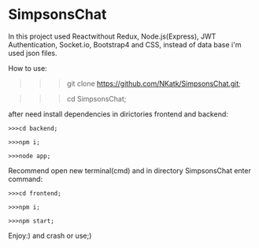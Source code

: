 # SimpsonsChat
In this project used Reactwithout Redux, Node.js(Express), JWT Authentication,  Socket.io, Bootstrap4
and CSS, instead of data base i'm used json files.

How to use:

>>>git clone https://github.com/NKatk/SimpsonsChat.git;

>>>cd SimpsonsChat;

after need install dependencies in dirictories frontend and backend:
	
	>>>cd backend;
	
	>>>npm i;
	
	>>>node app;

Recommend open new terminal(cmd) and in directory SimpsonsChat enter command:
	
	>>>cd frontend;
	
	>>>npm i;
	
	>>>npm start;

Enjoy:) and crash or use;)


